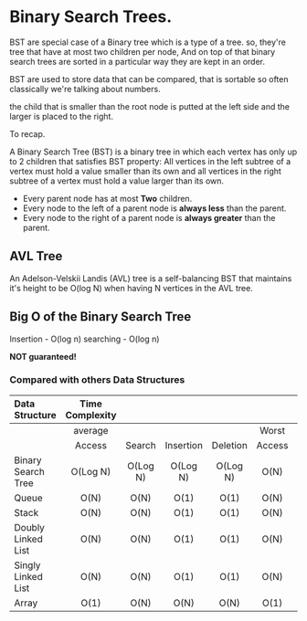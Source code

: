 # Binary Search Trees.

BST are special case of a Binary tree which is a type of a tree.
so, they're tree that have at most two children per node, And on top of that binary search trees are sorted in a particular way they are kept in an order.

BST are used to store data that can be compared, that is sortable so often classically we're talking about numbers.

the child that is smaller than the root node is putted at the left side and the larger is placed to the right.

To recap.

A Binary Search Tree (BST) is a binary tree in which each vertex has only up to 2 children that satisfies BST property: All vertices in the left subtree of a vertex must hold a value smaller than its own and all vertices in the right subtree of a vertex must hold a value larger than its own.

- Every parent node has at most **Two** children.
- Every node to the left of a parent node is **always less** than the parent.
- Every node to the right of a parent node is **always greater** than the parent.

## AVL Tree

An Adelson-Velskii Landis (AVL) tree is a self-balancing BST that maintains it's height to be O(log N) when having N vertices in the AVL tree.

## Big O of the Binary Search Tree

Insertion - O(log n)
searching - O(log n)

**NOT guaranteed!**

### Compared with others Data Structures

| Data Structure     | Time Complexity |          |           |          |        |        |           |          | Space Complexity |
| :----------------- | :-------------: | :------: | :-------: | :------: | :----: | :----: | :-------: | :------: | :--------------: |
|                    |     average     |          |           |          | Worst  |        |           |          |      Worst       |
|                    |     Access      |  Search  | Insertion | Deletion | Access | Search | Insertion | Deletion |                  |
| Binary Search Tree |    O(Log N)     | O(Log N) | O(Log N)  | O(Log N) |  O(N)  |  O(N)  |   O(1)    |   O(1)   |       O(N)       |
| Queue              |      O(N)       |   O(N)   |   O(1)    |   O(1)   |  O(N)  |  O(N)  |   O(1)    |   O(1)   |       O(N)       |
| Stack              |      O(N)       |   O(N)   |   O(1)    |   O(1)   |  O(N)  |  O(N)  |   O(1)    |   O(1)   |       O(N)       |
| Doubly Linked List |      O(N)       |   O(N)   |   O(1)    |   O(1)   |  O(N)  |  O(N)  |   O(1)    |   O(1)   |       O(N)       |
| Singly Linked List |      O(N)       |   O(N)   |   O(1)    |   O(1)   |  O(N)  |  O(N)  |   O(1)    |   O(1)   |       O(N)       |
| Array              |      O(1)       |   O(N)   |   O(N)    |   O(N)   |  O(1)  |  O(N)  |   O(N)    |   O(N)   |       O(N)       |
